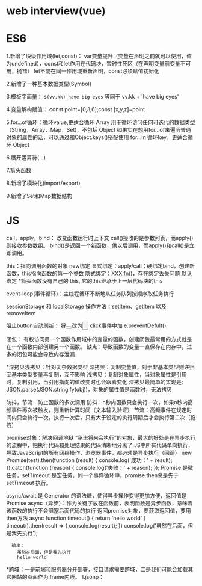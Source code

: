 # web interview(vue)

# ES6
  1.新增了块级作用域(let,const)：
    var变量提升（变量在声明之前就可以使用，值为undefined），const和let作用在代码块，暂时性死区（在声明变量前变量不可用，抛错）
    let不能在同一作用域重新声明，const必须赋值初始化

  2.新增了一种基本数据类型(Symbol)
  
  3.模板字面量：
    `$(vv.kk) have big eyes` 等同于  vv.kk + 'have big eyes'

  4.变量解构赋值：
    const point=[0,3,6];const [x,y,z]=point

  5.for...of循环：循环value,更适合循环 Array
    用于循环访问任何可迭代的数据类型（String，Array，Map，Set)，不包括 Object
    如果实在想用for...of来遍历普通对象的属性的话，可以通过和Object.keys()搭配使用
    for...in 循环key，更适合循环 Object

  6.展开运算符(...)

  7.箭头函数

  8.新增了模块化(import/export)
  
  9.新增了Set和Map数据结构


# JS
  call，apply，bind：
    改变函数运行时上下文
    call()接收的是参数列表，而apply()则接收参数数组。
    bind()是返回一个新函数，供以后调用，而apply()和call()是立即调用。
    
  this：指向调用函数的对象
    new绑定
    显式绑定：apply/call；硬绑定bind，创建新函数，this指向函数的第一个参数
    隐式绑定：XXX.fn()，存在绑定丢失问题
    默认绑定
    *箭头函数没有自己的 this, 它的this继承于上一层代码块的this
    
  event-loop(事件循环)：主线程循环不断地从任务队列按顺序取任务执行
  
  sessionStorage 和 localStorage 操作方法：setItem、getItem 以及 removeItem
  
  阻止button自动刷新：
    将<button></button>改为<input type="button">
    click事件中加 e.preventDefult();
    
  闭包：
    有权访问另一个函数作用域中的变量的函数，创建闭包最常用的方式就是在一个函数内部创建另一个函数。
    缺点：导致函数的变量一直保存在内存中，过多的闭包可能会导致内存泄漏
    
  *深拷贝浅拷贝：针对复杂数据类型
    深拷贝：复制变量值，对于非基本类型则递归至基本类型变量再复制，互不影响
    浅拷贝：复制对象属性，当对象属性是引用时，复制引用，当引用指向的值改变时也会跟着变化
    深拷贝最简单的实现是: JSON.parse(JSON.stringify(obj))，对象的属性值是函数时，无法拷贝
    
  防抖，节流：防止函数的多次调用
    防抖：n秒内函数只会执行一次，如果n秒内高频事件再次被触发，则重新计算时间（文本输入验证）
    节流：高频事件在规定时间内只会执行一次，执行一次后，只有大于设定的执行周期后才会执行第二次（拖拽）
    
  promise对象：解决回调地狱
    “承诺将来会执行”的对象，最大的好处是在异步执行的流程中，把执行代码和处理结果的代码清晰地分离了
    JS中所有代码单向执行，导致JavaScript的所有网络操作，浏览器事件，都必须是异步执行（回调）
      new Promise(test).then(function (result) {
          console.log('成功：' + result);
      }).catch(function (reason) {
          console.log('失败：' + reason);
      });
  Promise 是微任务，setTimeout 是宏任务，同一个事件循环中，promise.then总是先于 setTimeout 执行。
  
  async/await:是 Generator 的语法糖，使得异步操作变得更加方便，返回值是Promise
    async（异步）：作为关键字放在函数前，表明函数是异步函数，意味着该函数的执行不会阻塞后面代码的执行
      返回promise对象，要获取返回值，要用then方法
        async function timeout() {
          return 'hello world'
      }
      timeout().then(result => {
          console.log(result);
      })
      console.log('虽然在后面，但是我先执行');
      
      输出：
        虽然在后面，但是我先执行
        hello world
        
  *跨域：一是前端和服务器分开部署，接口请求需要跨域，二是我们可能会加载其它网站的页面作为iframe内嵌。
    1.jsonp： <script> 标签的 src 属性不会被同源策略所约，只支持get请求
    2.cors：服务器设置的Access-Control-Allow-Origin Header和请求来源匹配
    3.nginx反向代理
    4.WebSocket
    5.window.postMessage方法，允许跨窗口通信，不论这两个窗口是否同源。
  
  继承：主要是由原型链实现的
    1.prototype
    2.借用构造函数（call，apply）
    3.组合继承
    4.原型式继承　　
    5.寄生式继承
    6.寄生组合式继承
    
  柯里化（currying）：局部套用，只传递给函数一部分参数来调用它，让它返回一个函数去处理剩下的参数。
    bind的实现机制就是currying
    好处：1.参数复用，调用方便
         2.提前确认
         3.延迟运行
         
  Array.prototype.slice.call()方法：能够将一个具有length属性的对象转换为数组
  
  iframe缺点：1.会产生很多页面，不容易管理。
             2.代码复杂，不利于搜索引擎优化
             3.很多的移动设备（PDA 手机）无法完全显示框架，设备兼容性差
             4.增加服务器的http请求


# Vue
  UTC时间格式转标准时间：安装moment.js
  
  *生命周期（钩子）：初始化，运行中，销毁时
  
  双向绑定原理：Vue内部通过Object.defineProperty方法属性拦截的方式，把data对象里每个数据的读写转化成getter/setter，当数据变化时通知视图更新
    ES中有两种属性: 数据属性和访问器属性,
    数据属性：一般用于存储数据数值
    访问器属性：对应的是set/get操作, 不能直接存储数据值
    Object.defineProperty()：这个方法接收三个参数: 属性所在对象, 属性的名字, 描述符对象;通过get()，set()拦截
    let car = {}
    let val = 3000
    Object.defineProperty(car, 'price', {
        get(){
            console.log('price属性被读取了')
            return val
        },
        set(newVal){
            console.log('price属性被修改了')
            val = newVal
        }
    })
    car.price // price属性被读取了  3000
    car.price=5000 //price属性被修改了  5000
     
   *实现数据的双向绑定，首先要对数据进行劫持监听，所以我们需要设置一个监听器Observer，用来监听所有属性。如果属性发上变化了，就需要告诉订阅者Watcher看是否需要更新。因为订阅者是有很多个，所以我们需要有一个消息订阅器Dep来专门收集这些订阅者，然后在监听器Observer和订阅者Watcher之间进行统一管理。
   
   父子传值：vuex，$emit
   
   
# Vuex（Vue状态管理）
  核心：仓库store，包含着你的应用中大部分的状态 (state)。
  
  与全局对象不同：1.Vuex的存储状态是响应式的
               2.不能直接改变 store 中的状态。改变 store 中的状态的唯一途径就是显式地提交 (commit) mutation
               
  Vuex 使用单一状态树，从 store 实例中读取状态最简单的方法就是在计算属性中返回某个状态
  1.State
  2.Getter: 可以认为是 store 的计算属性
  3.Mutation: 每个 mutation 都有一个字符串的 事件类型 (type) 和 一个 回调函数 (handler)。这个回调函数就是我们实际进行状态更改的地方，并且它会接受 state 作为第一个参数
  4.Action: 类似于 mutation，但Action 提交的是 mutation，而不是直接变更状态；可以包含任意异步操作。异步逻辑都应该封装到 action 里面
  5.Module: 将 store 分割成模块（module）防止臃肿。每个模块拥有自己的 state、mutation、action、getter
  
  
# Vue React 对比
  都使用'Virtual DOM'（虚拟DOM，是一个映射真实DOM的JS对象，当有变化产生时，一个新的VD会被创建并计算与旧的的差别，然后将差别应用在真实DOM上），React是JSX（JSX是使用xml语法编写javascript的一种语法糖），Vue是模板语法。
  
  mvvm即是model-view-viewmodel，model和view之间的衔接交互都是通过viewmodel来实现的。viewmodel就是创建一个vue实例，vue实例是作用于某一个dom元素上的。
  
  都是单项数据流，但是都可以进行 双向数据绑定
  提供了响应式和组件化的视图组件，都有脚手架（vuex，vue-router|react-router,react-redux），都有构建工具（vue-cli,Create React App (CRA))
  Vue：在渲染过程中，会跟踪每一个组件的依赖关系，不需要重新渲染整个组件树。
  React：当应用的状态被改变时，全部子组件都会重新渲染。可以通过shouldComponentUpdate这个生命周期方法来进行控制
  
  
# CSS
  盒模型：box-sizing: border-box（整个div宽高包括margin，border，padding）；content-box（不包括上述）
  
  单位：em（相对于父元素font-size）；rem（相对于根元素font-size）；rpx（小程序相对单位，1rpx = 屏幕宽度 / 750 px）
  
  选择器：#ID  .class
  
  *水平垂直居中：
    1.flex布局：弹性布局
    父：
      display: flex;
      /* 实现元素水平居中 */
      justify-content: center;
      /* 实现元素垂直居中 */
      align-items: center;
    2.margin: auto;
    
  水平居中：
    行内元素：display: inline-block; text-align: center;
    块级元素：margin: 0 auto;
    父 display: flex; justify-content: center;
    
  垂直居中：
    行高 = 元素高：line-height: height（盒模型，computed height）
    父 display: flex; align-items: center;
    absolute + transform
    行内元素：display: inline-block; text-align: center;
    
  CSS预处理器：变量 / 嵌套 / 自动前缀 / 条件语句 / 循环语句
  
  rem布局：通过js修改根元素的大小，达到整个页面的缩放。
  
  BFC(Block Fromatting Context)：块级格式上下文；是一个独立的布局环境，其中的元素布局是不受外界的影响
    创建条件：1、float的值不是none。
            2、position的值不是static或者relative。
            3、display的值是inline-block、table-cell、flex、table-caption或者inline-flex
            4、overflow的值不是visible
    用途：1、避免外边距折叠 ：BFC产生外边距折叠要满足一个条件：两个相邻元素要处于同一个BFC中。所以，若两个相邻元素在不同的BFC中，就能避免外边距折叠。
         2、包含浮动
         3、避免文字环绕
         
  三栏布局
  
  LESS：CSS预处理语言，动态 css 语言，使得css样式灵活作用于 html 标签，提高样式代码的可维护性
    less.js的作用就是编译 .less 文件，使它成为浏览器能读懂的 css 样式；
    在引用less.js之前，需要一个less变量，声明编译less的环境参数，less变量的声明必须要在less.js的引用之前
    变量计算，变量混合（继承，带参），嵌套，函数，条件判断，变量作用域，import

         
# 浏览器
   输入url到展示页面过程发生了什么？
     1.域名解析：DNS协议通过域名查找IP地址，域名解析就是在DNS记录一条信息记录
     2.建立TCP连接：三次握手，目的：为了防止已失效的连接请求报文段突然又传送到了服务端，从而产生错误
     3.发起http请求：请求报文由三部分组成：请求行，请求报头和空白行+请求正文
     4.服务器响应http请求：响应报文由三部分组成：响应行，响应报头和响应报文
     5.浏览器渲染页面：dom树，css规则树，渲染树（重排和重绘），根据渲染树计算每个节点信息，绘制页面，JS解析（一个主线程+一个任务队列）
     6.断开连接：TCP四次挥手
     
     
# 性能优化
  DOM操作太多:
      1. 合并多次的DOM操作为单次的DOM操作
      2. 设置具有动画效果的DOM元素的position属性为fixed或absolute
      3. 使用事件托管方式绑定事件
  
      
  性能检测：
      1.Performance API：使用浏览器提供的 window.performance 对象
      2.Profile工具：用于测试页面脚本运行时系统内存和CPU资源占用情况的API
      

# 算法
  遍历二叉树：前序遍历、中序遍历、后序遍历
  
  二分法查找：
    function getIndex(arr,num){
      var len = arr.length,
          st  = 0,
          end = len-1
          while(st<=end){
          var mid = Math.floor((st+end)/2)  //向下取整
          if(num==arr[mid]){
              return mid
          }else if(num>arr[mid]){
              st = mid+1
          }else{
              end = mid-1
          }
      }
      return arr;
    }
    
  冒泡排序：
    function bubbleSort(arr) {
      var len = arr.length;
      for (var i = 0; i < len; i++) {
          for (var j = 0; j < len - 1 - i; j++) {
              if (arr[j] > arr[j+1]) {        //相邻元素两两对比
                  var temp = arr[j+1];        //元素交换
                  arr[j+1] = arr[j];
                  arr[j] = temp;
              }
          }
      }
      return arr;
    }
    
    
    
    
    
